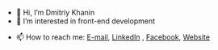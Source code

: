 - 👋 Hi, I’m Dmitriy Khanin
- 👀 I’m interested in front-end development
<!-- - 💞️ I’m looking to collaborate on ... -->
- 📫 How to reach me: [E-mail](mailto:dmkhaninyt@gmail.com), [LinkedIn](https://www.linkedin.com/in/dmkhanin/) , [Facebook](https://www.facebook.com/profile.php?id=100013591514814), [Website](https://dmkhanin.ru)

<!---
DMKhanin/DMKhanin is a ✨ special ✨ repository because its `README.md` (this file) appears on your GitHub profile.
You can click the Preview link to take a look at your changes.
--->
